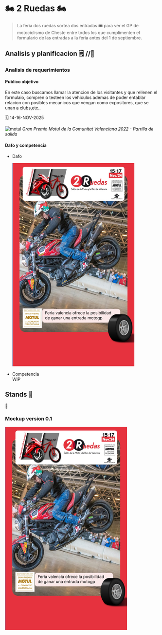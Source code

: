 # 🏍️ 2 Ruedas 🏍️

> La feria dos ruedas sortea dos entradas 🎟️ para ver el GP de motociclismo de Cheste entre todos los que cumplimenten el formulario de las entradas a la feria antes del 1 de septiembre.
>

## Analisis y planificacion 🗒️ //🏁

### Analisis de requerimientos

#### Publico objetivo

En este caso buscamos llamar la atencion de los visitantes y que rellenen el formulaio, compren o testeen los vehiculos ademas de poder entablar relacion con posibles mecanicos que vengan como expositores, que se unan a clubs,etc..

 🗓️ 14-16-NOV-2025	 

 ![motul]([../images/motogp-motul.jpg](https://raw.githubusercontent.com/Akirachii/FeriaValencia/d539fd73098ce74aa7ac4a11222329037c794d4b/images/motogp-motul.jpg))
        <i>Gran Premio Motul de la Comunitat Valenciana 2022 - Parrilla de salida</i>


#### Dafo y competencia

 - Dafo  

    ![test](../images/2ruedsPreview.png)

 - Competencia  
    WIP


## Stands 🔧
🔧


### Mockup version 0.1
![2 rUEDAS](../images/2ruedsPreview.png)
